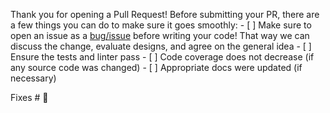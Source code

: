 Thank you for opening a Pull Request! Before submitting your PR, there are a few things you can do to make sure it goes smoothly: - \[ \] Make sure to open an issue as a [bug/issue](https://github.com/googleapis/release-please/issues/new/choose) before writing your code! That way we can discuss the change, evaluate designs, and agree on the general idea - \[ \] Ensure the tests and linter pass - \[ \] Code coverage does not decrease (if any source code was changed) - \[ \] Appropriate docs were updated (if necessary)

Fixes \# 🦕
